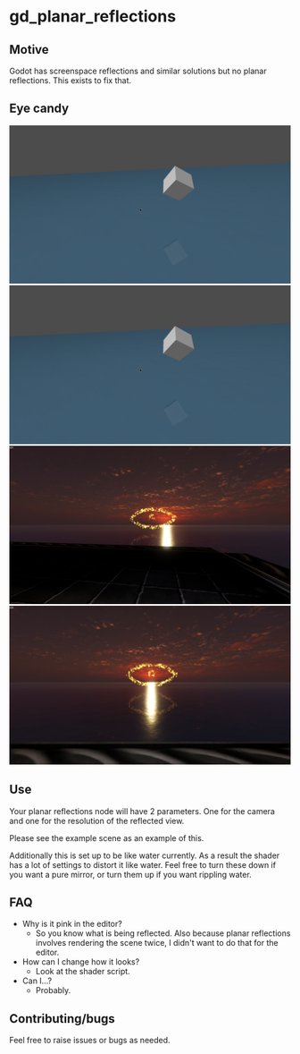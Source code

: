 # gd_planar_reflections
## Motive

Godot has screenspace reflections and similar solutions but no planar reflections. This exists to fix that.

## Eye candy

![Reflections 1](./screenshots/pic-window-240502-2243-40.png)
![Reflections 2](./screenshots/pic-window-240502-2243-40.png)
![Reflections 3](./screenshots/pic-window-240502-2245-15.png)
![Reflections 4](./screenshots/pic-window-240502-2245-49.png)

## Use
Your planar reflections node will have 2 parameters. One for the camera and one for the resolution of the reflected view.

Please see the example scene as an example of this.

Additionally this is set up to be like water currently. As a result the shader has a lot of settings to distort it like water. Feel free to turn these down if you want a pure mirror, or turn them up if you want rippling water.

## FAQ

- Why is it pink in the editor?
  - So you know what is being reflected. Also because planar reflections involves rendering the scene twice, I didn't want to do that for the editor.
- How can I change how it looks?
  - Look at the shader script.
- Can I...?
  - Probably.

## Contributing/bugs

Feel free to raise issues or bugs as needed.
